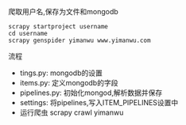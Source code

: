 爬取用户名,保存为文件和mongodb

    scrapy startproject username
	cd username
	scrapy genspider yimanwu www.yimanwu.com
流程

 - tings.py: mongodb的设置
 - items.py: 定义mongodb的字段
 - pipelines.py: 初始化mongod,解析数据并保存
 - settings: 将pipelines,写入ITEM_PIPELINES设置中
 - 运行爬虫
    	scrapy crawl yimanwu